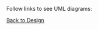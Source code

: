 Follow links to see UML diagrams:

[Back to Design](https://github.com/SirRexOfRider/CYBR404-UNK-Oregon-Trail/blob/main/Project/Design/Design.md)
